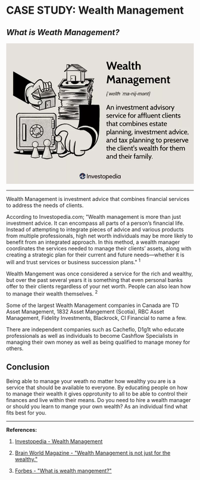 # **CASE STUDY:** Wealth Management

## ***What is Weath Management?***

![Investopedia Wealth Management](wealthmanagement.webp)

---

Wealth Management is investment advice that combines financial services to address the needs of clients.

According to Investopedia.com; "Wealth management is more than just investment advice. It can encompass all parts of a person’s financial life. Instead of attempting to integrate pieces of advice and various products from multiple professionals, high net worth individuals may be more likely to benefit from an integrated approach. In this method, a wealth manager coordinates the services needed to manage their clients’ assets, along with creating a strategic plan for their current and future needs—whether it is will and trust services or business succession plans." <sup>1</sup>

Wealth Mangement was once considered a service for the rich and wealthy, but over the past several years it is something that even personal banks offer to their clients regardless of your net worth. People can also lean how to manage their wealth themselves. <sup>2</sup>

Some of the largest Wealth Management companies in Canada are TD Asset Management, 1832 Asset Mangement (Scotia), RBC Asset Management, Fidelity Investments, Blackrock, CI Financial to name a few. 

There are independent companies such as Cacheflo, D1g1t who educate professionals as well as individuals to become Cashflow Specialists in managing their own money as well as being qualified to manage money for others. 


## Conclusion

Being able to manage your weath no matter how wealthy you are is a service that should be available to everyone. By educating people on how to manage their wealth it gives opprotunity to all to be able to control their finances and live within their means. Do you need to hire a wealth manager or should you learn to mange your own wealth? As an individual find what fits best for you. 

---

**References:**

1. [Investopedia - Wealth Management](https://www.investopedia.com/terms/w/wealthmanagement.asp)

2. [Brain World Magazine - "Wealth Management is not just for the wealthy."](https://brainworldmagazine.com/why-wealth-management-isnt-just-for-the-wealthy/)

3. [Forbes - "What is wealth mangement?"](https://www.forbes.com/advisor/investing/financial-advisor/what-is-wealth-management/)



